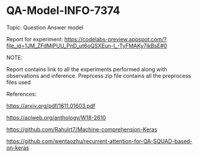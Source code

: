 # QA-Model-INFO-7374

Topic: Question Answer model

Report for experiment: https://codelabs-preview.appspot.com/?file_id=1JM_ZFdMjPUU_PnD_ut6oQSXEun-I_-TyFMAKy7jkBsE#0

NOTE: 

Report contains link to all the experiments performed along with observations and inference. 
Preprcess zip file contains all the preprocess files used

References:

https://arxiv.org/pdf/1611.01603.pdf

https://aclweb.org/anthology/W18-2610

https://github.com/Rahulrt7/Machine-comprehension-Keras

https://github.com/wentaozhu/recurrent-attention-for-QA-SQUAD-based-on-keras


